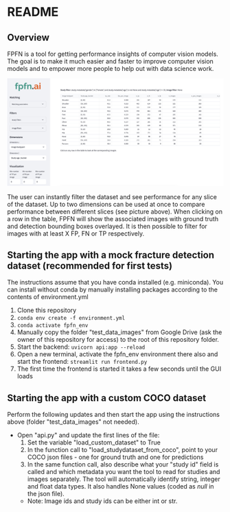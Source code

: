 # README

## Overview

FPFN is a tool for getting performance insights of computer vision models. The goal is to make it much easier and faster to improve computer vision models and to empower more people to help out with data science work.

![FPFN gui](FPFN_gui.png)

The user can instantly filter the dataset and see performance for any slice of the dataset. Up to two dimensions can be used at once to compare performance between different slices (see picture above). When clicking on a row in the table, FPFN will show the associated images with ground truth and detection bounding boxes overlayed. It is then possible to filter for images with at least X FP, FN or TP respectively.

## Starting the app with a mock fracture detection dataset (recommended for first tests)

The instructions assume that you have conda installed (e.g. miniconda). You can install without conda by manually installing packages according to the contents of environment.yml

1. Clone this repository
2. `conda env create -f environment.yml`
3. `conda activate fpfn_env`
4. Manually copy the folder "test_data_images" from Google Drive (ask the owner of this repository for access) to the root of this repository folder.
5. Start the backend: `uvicorn api:app --reload`
6. Open a new terminal, activate the fpfn_env environment there also and start the frontend: `streamlit run frontend.py`
7. The first time the frontend is started it takes a few seconds until the GUI loads

## Starting the app with a custom COCO dataset

Perform the following updates and then start the app using the instructions above (folder "test_data_images" not needed).

- Open "api.py" and update the first lines of the file:
    1. Set the variable "load_custom_dataset" to True
    2. In the function call to "load_studydataset_from_coco", point to your COCO json files - one for ground truth and one for predictions
    3. In the same function call, also describe what your "study id" field is called and which metadata you want the tool to read for studies and images separately. The tool will automatically identify string, integer and float data types. It also handles None values (coded as _null_ in the json file).
    - Note: Image ids and study ids can be either int or str.
